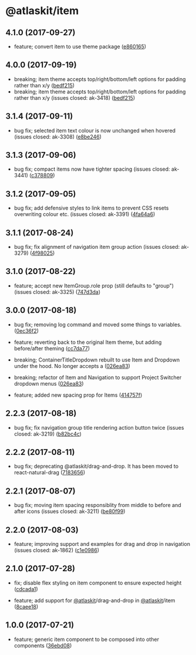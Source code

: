 # @atlaskit/item

## 4.1.0 (2017-09-27)

* feature; convert item to use theme package ([e860165](https://bitbucket.org/atlassian/atlaskit/commits/e860165))
## 4.0.0 (2017-09-19)

* breaking; item theme accepts top/right/bottom/left options for padding rather than x/y ([bedf215](https://bitbucket.org/atlassian/atlaskit/commits/bedf215))
* breaking; item theme accepts top/right/bottom/left options for padding rather than x/y (issues closed: ak-3418) ([bedf215](https://bitbucket.org/atlassian/atlaskit/commits/bedf215))
## 3.1.4 (2017-09-11)

* bug fix; selected item text colour is now unchanged when hovered (issues closed: ak-3308) ([e8be246](https://bitbucket.org/atlassian/atlaskit/commits/e8be246))
## 3.1.3 (2017-09-06)

* bug fix; compact items now have tighter spacing (issues closed: ak-3441) ([c378809](https://bitbucket.org/atlassian/atlaskit/commits/c378809))
## 3.1.2 (2017-09-05)

* bug fix; add defensive styles to link items to prevent CSS resets overwriting colour etc. (issues closed: ak-3391) ([4fa64a6](https://bitbucket.org/atlassian/atlaskit/commits/4fa64a6))







## 3.1.1 (2017-08-24)

* bug fix; fix alignment of navigation item group action (issues closed: ak-3279) ([4f98025](https://bitbucket.org/atlassian/atlaskit/commits/4f98025))
## 3.1.0 (2017-08-22)

* feature; accept new ItemGroup.role prop (still defaults to "group") (issues closed: ak-3325) ([747d3da](https://bitbucket.org/atlassian/atlaskit/commits/747d3da))
## 3.0.0 (2017-08-18)

* bug fix; removing log command and moved some things to variables. ([0ec36f2](https://bitbucket.org/atlassian/atlaskit/commits/0ec36f2))
* feature; reverting back to the original Item theme, but adding before/after theming ([cc7da77](https://bitbucket.org/atlassian/atlaskit/commits/cc7da77))

* breaking; ContainerTitleDropdown rebuilt to use Item and Dropdown under the hood. No longer accepts a ([026ea83](https://bitbucket.org/atlassian/atlaskit/commits/026ea83))
* breaking; refactor of Item and Navigation to support Project Switcher dropdown menus ([026ea83](https://bitbucket.org/atlassian/atlaskit/commits/026ea83))
* feature; added new spacing prop for Items ([414757f](https://bitbucket.org/atlassian/atlaskit/commits/414757f))
## 2.2.3 (2017-08-18)

* bug fix; fix navigation group title rendering action button twice (issues closed: ak-3219) ([b82bc4c](https://bitbucket.org/atlassian/atlaskit/commits/b82bc4c))



## 2.2.2 (2017-08-11)

* bug fix; deprecating @atlaskit/drag-and-drop. It has been moved to react-natural-drag ([7183656](https://bitbucket.org/atlassian/atlaskit/commits/7183656))
## 2.2.1 (2017-08-07)

* bug fix; moving item spacing responsiblity from middle to before and after icons (issues closed: ak-3211) ([be80f99](https://bitbucket.org/atlassian/atlaskit/commits/be80f99))
## 2.2.0 (2017-08-03)

* feature; improving support and examples for drag and drop in navigation (issues closed: ak-1862) ([c1e0986](https://bitbucket.org/atlassian/atlaskit/commits/c1e0986))





## 2.1.0 (2017-07-28)


* fix; disable flex styling on item component to ensure expected height ([cdcada1](https://bitbucket.org/atlassian/atlaskit/commits/cdcada1))


* feature; add support for [@atlaskit](https://github.com/atlaskit)/drag-and-drop in [@atlaskit](https://github.com/atlaskit)/item ([8caee18](https://bitbucket.org/atlassian/atlaskit/commits/8caee18))

## 1.0.0 (2017-07-21)


* feature; generic item component to be composed into other components ([36ebd08](https://bitbucket.org/atlassian/atlaskit/commits/36ebd08))
